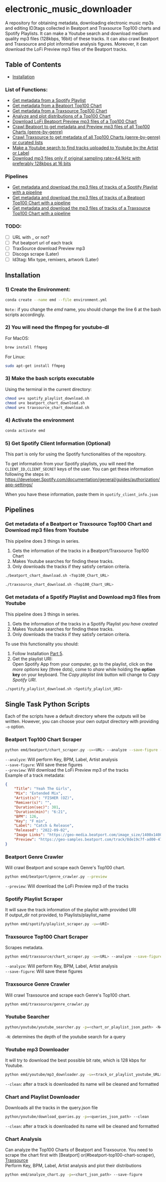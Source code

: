 # electronic_music_downloader

A repository for obtaining metadata, downloading electronic music mp3s and editing ID3tags collected in Beatport and Traxsource Top100 charts and Spotify Playlists. It can make a Youtube search and download medium quality mp3 files (128kbps, 16bit) of these tracks. It can also crawl Beatport and Traxsource and plot informative analysis figures. Moreover, it can download the LoFi Preview mp3 files of the Beatport tracks.

## Table of Contents
* [Installation](#installation)
### List of Functions:
* [Get metadata from a Spotify Playlist](#spotify-playlist-scraper)
* [Get metadata from a Beatport Top100 Chart](#beatport-top100-chart-scraper)
* [Get metadata from a Traxsource Top100 Chart](#traxsource-top100-chart-scraper)
* [Analyze and plot distributions of a Top100 Chart](#chart-analysis)
* [Download LoFi Beatport Preview mp3 files of a Top100 Chart](#beatport-top100-chart-scraper)
* [Crawl Beatport to get metadata and Preview mp3 files of all Top100 Charts (genre-by-genre)](#beatport-genre-crawler)
* [Crawl Traxsource to get metadata of all Top100 Charts  (genre-by-genre) or curated lists](#traxsource-genre-crawler)
* [Make a Youtube search to find tracks uploaded to Youtube by the Artist or Label](#youtube-searcher)
* [Download mp3 files only if original sampling rate>44.1kHz with preferably 128kbps at 16 bits](#youtube-mp3-downloader)
### Pipelines
* [Get metadata and download the mp3 files of tracks of a Spotify Playlist with a pipeline](#get-metadata-of-a-spotify-playlist-and-download-mp3-files-from-youtube)
* [Get metadata and download the mp3 files of tracks of a Beatport Top100 Chart with a pipeline](#get-metadata-of-a-beatport-or-traxsource-top100-chart-and-download-mp3-files-from-youtube)
* [Get metadata and download the mp3 files of tracks of a Traxsource Top100 Chart with a pipeline](#get-metadata-of-a-beatport-or-traxsource-top100-chart-and-download-mp3-files-from-youtube)
### TODO:
- [ ] URL with _ or not?
- [ ] Put beatport url of each track
- [ ] TraxSource download Preview mp3
- [ ] Discogs scrape (Later)
- [ ] Id3tag: Mix type, remixers, artwork (Later)

## Installation

### 1) Create the Environment:
```bash
conda create --name emd --file environment.yml
```
`Note:` if you change the *emd* name, you should change the line 6 at the bash scripts accordingly.

### 2) You will need the ffmpeg for youtube-dl

For MacOS: 
```bash
brew install ffmpeg
```
For Linux:
```bash
sudo apt-get install ffmpeg
```
### 3) Make the bash scripts executable

Using the terminal in the current directory:
```bash
chmod u+x spotify_playlist_download.sh
chmod u+x beatport_chart_download.sh
chmod u+x traxsource_chart_download.sh
```
### 4) Activate the environment
```bash
conda activate emd
```
### 5) Get Spotify Client Information (Optional)

This part is only for using the Spotify functionalities of the repository.

To get information from your Spotify playlists, you will need the `CLIENT_ID,CLIENT_SECRET` keys of the user. You can get these information following the steps in: https://developer.Spotify.com/documentation/general/guides/authorization/app-settings/

When you have these information, paste them in `spotify_client_info.json`

## Pipelines

### Get metadata of a Beatport  or Traxsource Top100 Chart and Download mp3 files from Youtube
This pipeline does 3 things in series.
1. Gets the information of the tracks in a Beatport/Traxsource Top100 Chart
2. Makes Youtube searches for finding these tracks.
3. Only downloads the tracks if they satisfy certaion criteria.

```bash
./beatport_chart_download.sh <Top100_Chart_URL>
```
```bash
./traxsource_chart_download.sh <Top100_Chart_URL>
```

### Get metadata of a Spotify Playlist and Download mp3 files from Youtube
This pipeline does 3 things in series.
1. Gets the information of the tracks in a Spotify Playlist *you have created*
2. Makes Youtube searches for finding these tracks.
3. Only downloads the tracks if they satisfy certaion criteria.

To use this functionality you should:
1. Follow Installation [Part 5](#5-get-spotify-client-information-optional).
2. Get the playlist URI:<br>
Open Spotify App from your computer, go to the playlist, click on the *more options* key (three dots), come to *share* while holding the **option key** on your keyboard. The *Copy playlist link* button will change to *Copy Spotify URI*.

```bash
./spotify_playlist_download.sh <Spotify_playlist_URI>
```

## Single Task Python Scripts
Each of the scripts have a default directory where the outputs will be written. However, you can choose your own output directory with providing `-o` option.

### Beatport Top100 Chart Scraper
```bash
python emd/beatport/chart_scraper.py -u=<URL> --analyze --save-figure --preview
```
`--analyze`: Will perform Key, BPM, Label, Artist analysis<br>
`--save-figure`: Will save these figures<br>
`--preview`: Will download the LoFi Preview mp3 of the tracks<br>
Example of a track metadata:
```json
{
    "Title": "Yeah The Girls",
    "Mix": "Extended Mix",
    "Artist(s)": "FISHER (OZ)",
    "Remixer(s)": "",
    "Duration(sec)": 381,
    "Duration(min)": "6:21",
    "BPM": 126,
    "Key": "F min",
    "Label": "Catch & Release",
    "Released": "2022-09-02",
    "Image Links": "https://geo-media.beatport.com/image_size/1400x1400/594a3d53-5194-46f9-8ad6-5ff3f5dc4eb0.jpg",
    "Preview": "https://geo-samples.beatport.com/track/8de19c7f-ad00-47a0-ba26-f8912875284c.LOFI.mp3"
}
```

### Beatport Genre Crawler
Will crawl Beatport and scrape each Genre's Top100 chart.
```bash
python emd/beatport/genre_crawler.py --preview
```
`--preview`: Will download the LoFi Preview mp3 of the tracks

### Spotify Playlist Scraper
It will save the track information of the playlist with provided URI<br>
If output_dir not provided, to Playlists/playlist_name
```bash
python emd/spotify/playlist_scraper.py -u=<URI>
```

### Traxsource Top100 Chart Scraper
Scrapes metadata.
```bash
python emd/traxsource/chart_scraper.py -u=<URL> --analyze --save-figure
```
`--analyze`: Will perform Key, BPM, Label, Artist analysis<br>
`--save-figure`: Will save these figures<br>

### Traxsource Genre Crawler
Will crawl Traxsource and scrape each Genre's Top100 chart.
```bash
python emd/traxsource/genre_crawler.py
```

### Youtube Searcher
```bash
python/youtube/youtube_searcher.py -p=<chart_or_playlist_json_path> -N=5
```
`-N`: determines the depth of the youtube search for a query

### Youtube mp3 Downloader
It will try to download the best possible bit rate, which is 128 kbps for Youtube.
```bash
python emd/youtube/mp3_downloader.py -u=<track_or_playlist_youtube_URL> --clean
```
`--clean`: after a track is downloaded its name will be cleaned and formatted<br>

### Chart and Playlist Downloader
Downloads all the tracks in the query.json file
```bash
python/youtube/download_queries.py -p=<queries_json_path> --clean
```
`--clean`: after a track is downloaded its name will be cleaned and formatted<br>

### Chart Analysis
Can analyze the Top100 Charts of Beatport and Traxsource. You need to scrape the chart first with [Beatport] or(#beatport-top100-chart-scraper), [Traxsource](#traxsource-top100-chart-scraper)<br>
Perform Key, BPM, Label, Artist analysis and plot their distributions
```bash
python emd/analyze_chart.py -p=<chart_json_path> --save-figure
```
